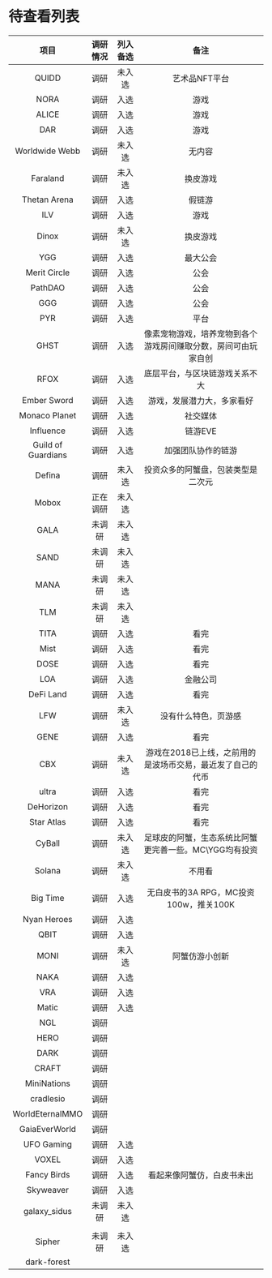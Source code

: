 # 待查看列表

|        项目        | 调研情况 | 列入备选 |                             备注                             |
| :----------------: | :------: | :------: | :----------------------------------------------------------: |
|       QUIDD        |   调研   |  未入选  |                        艺术品NFT平台                         |
|        NORA        |   调研   |   入选   |                             游戏                             |
|       ALICE        |   调研   |   入选   |                             游戏                             |
|        DAR         |   调研   |   入选   |                             游戏                             |
|   Worldwide Webb   |   调研   |  未入选  |                            无内容                            |
|      Faraland      |   调研   |  未入选  |                           换皮游戏                           |
|    Thetan Arena    |   调研   |   入选   |                            假链游                            |
|        ILV         |   调研   |   入选   |                             游戏                             |
|       Dinox        |   调研   |  未入选  |                           换皮游戏                           |
|        YGG         |   调研   |   入选   |                           最大公会                           |
|    Merit Circle    |   调研   |   入选   |                             公会                             |
|      PathDAO       |   调研   |   入选   |                             公会                             |
|        GGG         |   调研   |   入选   |                             公会                             |
|        PYR         |   调研   |   入选   |                             平台                             |
|        GHST        |   调研   |   入选   | 像素宠物游戏，培养宠物到各个游戏房间赚取分数，房间可由玩家自创 |
|        RFOX        |   调研   |   入选   |                底层平台，与区块链游戏关系不大                |
|    Ember Sword     |   调研   |   入选   |                  游戏，发展潜力大，多家看好                  |
|   Monaco Planet    |   调研   |   入选   |                           社交媒体                           |
|     Influence      |   调研   |   入选   |                           链游EVE                            |
| Guild of Guardians |   调研   |   入选   |                      加强团队协作的链游                      |
|       Defina       |   调研   |  未入选  |              投资众多的阿蟹盘，包装类型是二次元              |
|       Mobox        | 正在调研 |  未入选  |                                                              |
|        GALA        |  未调研  |  未入选  |                                                              |
|        SAND        |  未调研  |  未入选  |                                                              |
|        MANA        |  未调研  |  未入选  |                                                              |
|        TLM         |  未调研  |  未入选  |                                                              |
|        TITA        |   调研   |   入选   |                             看完                             |
|        Mist        |   调研   |   入选   |                             看完                             |
|        DOSE        |   调研   |   入选   |                             看完                             |
|        LOA         |   调研   |   入选   |                           金融公司                           |
|     DeFi Land      |   调研   |   入选   |                             看完                             |
|        LFW         |   调研   |  未入选  |                     没有什么特色，页游感                     |
|        GENE        |   调研   |   入选   |                             看完                             |
|        CBX         |   调研   |  未入选  |  游戏在2018已上线，之前用的是波场币交易，最近发了自己的代币  |
|       ultra        |   调研   |   入选   |                             看完                             |
|     DeHorizon      |   调研   |   入选   |                             看完                             |
|     Star Atlas     |   调研   |   入选   |                             看完                             |
|       CyBall       |   调研   |  未入选  |    足球皮的阿蟹，生态系统比阿蟹更完善一些。MC\YGG均有投资    |
|       Solana       |   调研   |  未入选  |                            不用看                            |
|      Big Time      |   调研   |   入选   |            无白皮书的3A RPG，MC投资100w，推关100K            |
|    Nyan Heroes     |   调研   |   入选   |                                                              |
|        QBIT        |   调研   |   入选   |                                                              |
|        MONI        |   调研   |  未入选  |                        阿蟹仿游小创新                        |
|        NAKA        |   调研   |   入选   |                                                              |
|        VRA         |   调研   |   入选   |                                                              |
|       Matic        |   调研   |   入选   |                                                              |
|        NGL         |   调研   |          |                                                              |
|        HERO        |   调研   |          |                                                              |
|        DARK        |   调研   |          |                                                              |
|       CRAFT        |   调研   |          |                                                              |
|    MiniNations     |   调研   |          |                                                              |
|     cradlesio      |   调研   |          |                                                              |
|  WorldEternalMMO   |   调研   |          |                                                              |
|   GaiaEverWorld    |   调研   |          |                                                              |
|     UFO Gaming     |   调研   |   入选   |                                                              |
|       VOXEL        |   调研   |   入选   |                                                              |
|    Fancy Birds     |   调研   |   入选   |                  看起来像阿蟹仿，白皮书未出                  |
|     Skyweaver      |   调研   |   入选   |                                                              |
|    galaxy_sidus    |  未调研  |  未入选  |                                                              |
|                    |          |          |                                                              |
|       Sipher       |  未调研  |  未入选  |                                                              |
|    dark-forest     |          |          |                                                              |
